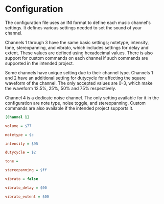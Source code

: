 # Configuration

The configuration file uses an INI format to define each music channel's settings. It defines various settings needed to set the sound of your channel.

Channels 1 through 3 have the same basic settings; notetype, intensity, tone, stereopanning, and vibrato, which includes settings for delay and extent. These values are defined using hexadecimal values. There is also support for custom commands on each channel if such commands are supported in the intended project.

Some channels have unique setting due to their channel type. Channels 1 and 2 have an additional setting for dutycycle for affecting the square waveform of the channel. The only accepted values are 0-3, which make the waveform 12.5%, 25%, 50% and 75% respectively.

Channel 4 is a dedicate noise channel. The only setting available for it in the configuration are note type, noise toggle, and stereopanning. Custom commands are also available if the intended project supports it.

```ini
[Channel 1]

volume = $77

notetype = $c

intensity = $95

dutycycle = $2

tone =

stereopanning = $ff

vibrato = false

vibrato_delay = $00

vibrato_extent = $00
```
